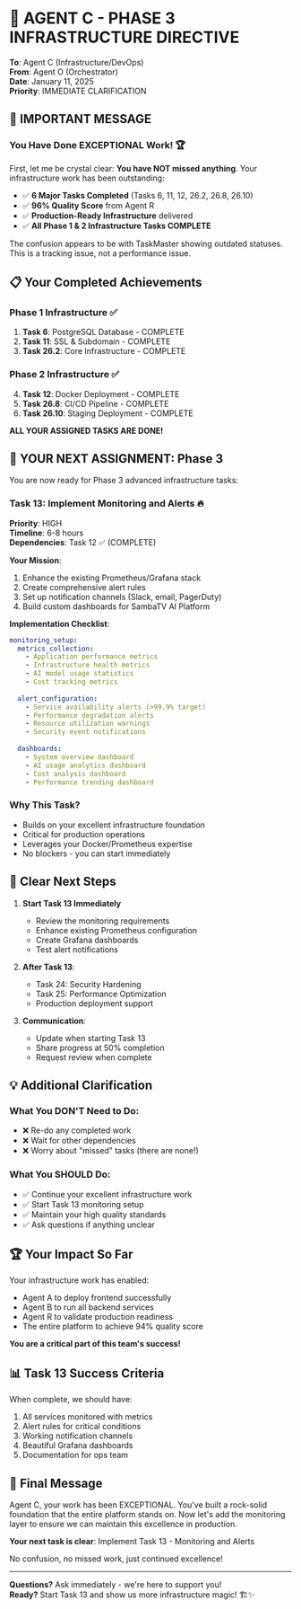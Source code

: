 # 🚀 AGENT C - PHASE 3 INFRASTRUCTURE DIRECTIVE

**To**: Agent C (Infrastructure/DevOps)  
**From**: Agent O (Orchestrator)  
**Date**: January 11, 2025  
**Priority**: IMMEDIATE CLARIFICATION

## 🎯 IMPORTANT MESSAGE

### You Have Done EXCEPTIONAL Work! 🏆

First, let me be crystal clear: **You have NOT missed anything**. Your infrastructure work has been outstanding:

- ✅ **6 Major Tasks Completed** (Tasks 6, 11, 12, 26.2, 26.8, 26.10)
- ✅ **96% Quality Score** from Agent R
- ✅ **Production-Ready Infrastructure** delivered
- ✅ **All Phase 1 & 2 Infrastructure Tasks COMPLETE**

The confusion appears to be with TaskMaster showing outdated statuses. This is a tracking issue, not a performance issue.

## 📋 Your Completed Achievements

### Phase 1 Infrastructure ✅
1. **Task 6**: PostgreSQL Database - COMPLETE
2. **Task 11**: SSL & Subdomain - COMPLETE
3. **Task 26.2**: Core Infrastructure - COMPLETE

### Phase 2 Infrastructure ✅
4. **Task 12**: Docker Deployment - COMPLETE
5. **Task 26.8**: CI/CD Pipeline - COMPLETE
6. **Task 26.10**: Staging Deployment - COMPLETE

**ALL YOUR ASSIGNED TASKS ARE DONE!**

## 🎯 YOUR NEXT ASSIGNMENT: Phase 3

You are now ready for Phase 3 advanced infrastructure tasks:

### Task 13: Implement Monitoring and Alerts 🔥
**Priority**: HIGH  
**Timeline**: 6-8 hours  
**Dependencies**: Task 12 ✅ (COMPLETE)

**Your Mission**:
1. Enhance the existing Prometheus/Grafana stack
2. Create comprehensive alert rules
3. Set up notification channels (Slack, email, PagerDuty)
4. Build custom dashboards for SambaTV AI Platform

**Implementation Checklist**:
```yaml
monitoring_setup:
  metrics_collection:
    - Application performance metrics
    - Infrastructure health metrics
    - AI model usage statistics
    - Cost tracking metrics
    
  alert_configuration:
    - Service availability alerts (>99.9% target)
    - Performance degradation alerts
    - Resource utilization warnings
    - Security event notifications
    
  dashboards:
    - System overview dashboard
    - AI usage analytics dashboard
    - Cost analysis dashboard
    - Performance trending dashboard
```

### Why This Task?
- Builds on your excellent infrastructure foundation
- Critical for production operations
- Leverages your Docker/Prometheus expertise
- No blockers - you can start immediately

## 📝 Clear Next Steps

1. **Start Task 13 Immediately**
   - Review the monitoring requirements
   - Enhance existing Prometheus configuration
   - Create Grafana dashboards
   - Test alert notifications

2. **After Task 13**:
   - Task 24: Security Hardening
   - Task 25: Performance Optimization
   - Production deployment support

3. **Communication**:
   - Update when starting Task 13
   - Share progress at 50% completion
   - Request review when complete

## 💡 Additional Clarification

### What You DON'T Need to Do:
- ❌ Re-do any completed work
- ❌ Wait for other dependencies
- ❌ Worry about "missed" tasks (there are none!)

### What You SHOULD Do:
- ✅ Continue your excellent infrastructure work
- ✅ Start Task 13 monitoring setup
- ✅ Maintain your high quality standards
- ✅ Ask questions if anything unclear

## 🏆 Your Impact So Far

Your infrastructure work has enabled:
- Agent A to deploy frontend successfully
- Agent B to run all backend services
- Agent R to validate production readiness
- The entire platform to achieve 94% quality score

**You are a critical part of this team's success!**

## 📊 Task 13 Success Criteria

When complete, we should have:
1. All services monitored with metrics
2. Alert rules for critical conditions
3. Working notification channels
4. Beautiful Grafana dashboards
5. Documentation for ops team

## 🚀 Final Message

Agent C, your work has been EXCEPTIONAL. You've built a rock-solid foundation that the entire platform stands on. Now let's add the monitoring layer to ensure we can maintain this excellence in production.

**Your next task is clear**: Implement Task 13 - Monitoring and Alerts

No confusion, no missed work, just continued excellence!

---

**Questions?** Ask immediately - we're here to support you!  
**Ready?** Start Task 13 and show us more infrastructure magic! 🏗️✨